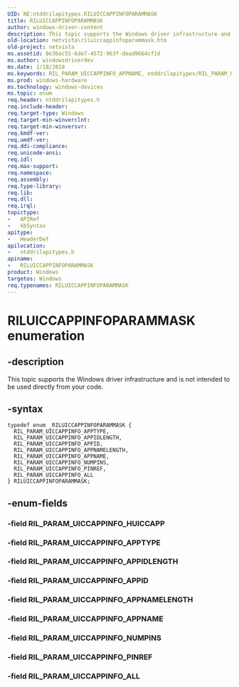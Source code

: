 ```yaml
---
UID: NE:ntddrilapitypes.RILUICCAPPINFOPARAMMASK
title: RILUICCAPPINFOPARAMMASK
author: windows-driver-content
description: This topic supports the Windows driver infrastructure and is not intended to be used directly from your code.
old-location: netvista\riluiccappinfoparammask.htm
old-project: netvista
ms.assetid: 0e3bac55-6de7-4572-963f-dead9664cf1d
ms.author: windowsdriverdev
ms.date: 1/18/2018
ms.keywords: RIL_PARAM_UICCAPPINFO_APPNAME, ntddrilapitypes/RIL_PARAM_UICCAPPINFO_ALL, ntddrilapitypes/RIL_PARAM_UICCAPPINFO_NUMPINS, RIL_PARAM_UICCAPPINFO_APPTYPE, RILUICCAPPINFOPARAMMASK enumeration [Network Drivers Starting with Windows Vista], RIL_PARAM_UICCAPPINFO_ALL, ntddrilapitypes/RIL_PARAM_UICCAPPINFO_APPID, ntddrilapitypes/RIL_PARAM_UICCAPPINFO_APPNAME, RIL_PARAM_UICCAPPINFO_APPNAMELENGTH, RIL_PARAM_UICCAPPINFO_APPIDLENGTH, netvista.riluiccappinfoparammask, RIL_PARAM_UICCAPPINFO_NUMPINS, RIL_PARAM_UICCAPPINFO_APPID, ntddrilapitypes/RILUICCAPPINFOPARAMMASK, RIL_PARAM_UICCAPPINFO_PINREF, ntddrilapitypes/RIL_PARAM_UICCAPPINFO_APPIDLENGTH, ntddrilapitypes/RIL_PARAM_UICCAPPINFO_PINREF, ntddrilapitypes/RIL_PARAM_UICCAPPINFO_APPTYPE, RILUICCAPPINFOPARAMMASK, ntddrilapitypes/RIL_PARAM_UICCAPPINFO_APPNAMELENGTH
ms.prod: windows-hardware
ms.technology: windows-devices
ms.topic: enum
req.header: ntddrilapitypes.h
req.include-header: 
req.target-type: Windows
req.target-min-winverclnt: 
req.target-min-winversvr: 
req.kmdf-ver: 
req.umdf-ver: 
req.ddi-compliance: 
req.unicode-ansi: 
req.idl: 
req.max-support: 
req.namespace: 
req.assembly: 
req.type-library: 
req.lib: 
req.dll: 
req.irql: 
topictype:
-	APIRef
-	kbSyntax
apitype:
-	HeaderDef
apilocation:
-	ntddrilapitypes.h
apiname:
-	RILUICCAPPINFOPARAMMASK
product: Windows
targetos: Windows
req.typenames: RILUICCAPPINFOPARAMMASK
---
```


# RILUICCAPPINFOPARAMMASK enumeration


## -description


This topic supports the Windows driver infrastructure and is not intended to be used directly from your code.


## -syntax


````
typedef enum _RILUICCAPPINFOPARAMMASK { 
  RIL_PARAM_UICCAPPINFO_APPTYPE,
  RIL_PARAM_UICCAPPINFO_APPIDLENGTH,
  RIL_PARAM_UICCAPPINFO_APPID,
  RIL_PARAM_UICCAPPINFO_APPNAMELENGTH,
  RIL_PARAM_UICCAPPINFO_APPNAME,
  RIL_PARAM_UICCAPPINFO_NUMPINS,
  RIL_PARAM_UICCAPPINFO_PINREF,
  RIL_PARAM_UICCAPPINFO_ALL
} RILUICCAPPINFOPARAMMASK;
````


## -enum-fields




### -field RIL_PARAM_UICCAPPINFO_HUICCAPP



### -field RIL_PARAM_UICCAPPINFO_APPTYPE



### -field RIL_PARAM_UICCAPPINFO_APPIDLENGTH



### -field RIL_PARAM_UICCAPPINFO_APPID



### -field RIL_PARAM_UICCAPPINFO_APPNAMELENGTH



### -field RIL_PARAM_UICCAPPINFO_APPNAME



### -field RIL_PARAM_UICCAPPINFO_NUMPINS



### -field RIL_PARAM_UICCAPPINFO_PINREF



### -field RIL_PARAM_UICCAPPINFO_ALL


